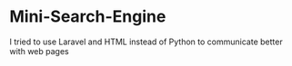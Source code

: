 # Mini-Search-Engine
I tried to use Laravel and HTML instead of Python to communicate better with web pages

